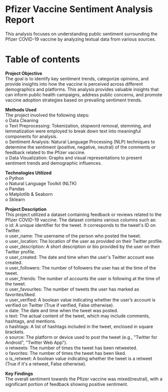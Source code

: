 # Pfizer Vaccine Sentiment Analysis Report
This analysis focuses on understanding public sentiment surrounding the Pfizer COVID-19 vaccine by analyzing textual data from various sources.

# Table of contents 

**Project Objective**  
The goal is to identify key sentiment trends, categorize opinions, and provide insights into how the vaccine is perceived across different demographics and platforms. 
This analysis provides valuable insights that can inform public health campaigns, address public concerns, and promote vaccine adoption strategies based on prevailing sentiment trends.

**Methods Used**  
The project involved the following steps:  
o Data Cleaning  
o Text Preprocessing: Tokenization, stopword removal, stemming, and lemmatization were employed to break down text into meaningful components for analysis.  
o Sentiment Analysis: Natural Language Processing (NLP) techniques to determine the sentiment (positive, negative, neutral) of the comments or feedback related to the Pfizer vaccine.  
o Data Visualization: Graphs and visual representations to present sentiment trends and demographic influences.

**Technologies Utilized**  
o Python  
o Natural Language Toolkit (NLTK)  
o Pandas  
o Matplotlib & Seaborn  
o Sklearn  

**Project Description**  
This project utilized a dataset containing feedback or reviews related to the Pfizer COVID-19 vaccine. The dataset contains various columns such as:  
o id: A unique identifier for the tweet. It corresponds to the tweet's ID on Twitter.  
o user_name: The username of the person who posted the tweet.  
o user_location: The location of the user as provided on their Twitter profile.  
o user_description: A short description or bio provided by the user on their Twitter profile.  
o user_created: The date and time when the user's Twitter account was created.  
o user_followers: The number of followers the user has at the time of the tweet.  
o user_friends: The number of accounts the user is following at the time of the tweet.  
o user_favourites: The number of tweets the user has marked as favorites/liked.  
o user_verified: A boolean value indicating whether the user’s account is verified on Twitter (True if verified, False otherwise).  
o date: The date and time when the tweet was posted.  
o text: The actual content of the tweet, which may include comments, hashtags, and mentions.  
o hashtags: A list of hashtags included in the tweet, enclosed in square brackets.  
o source: The platform or device used to post the tweet (e.g., "Twitter for Android", "Twitter Web App").  
o retweets: The number of times the tweet has been retweeted.  
o favorites: The number of times the tweet has been liked.  
o is_retweet: A boolean value indicating whether the tweet is a retweet (True if it's a retweet, False otherwise).

**Key Findings**  
The overall sentiment towards the Pfizer vaccine was mixed(neutral), with a significant portion of feedback showing positive sentiment.  
